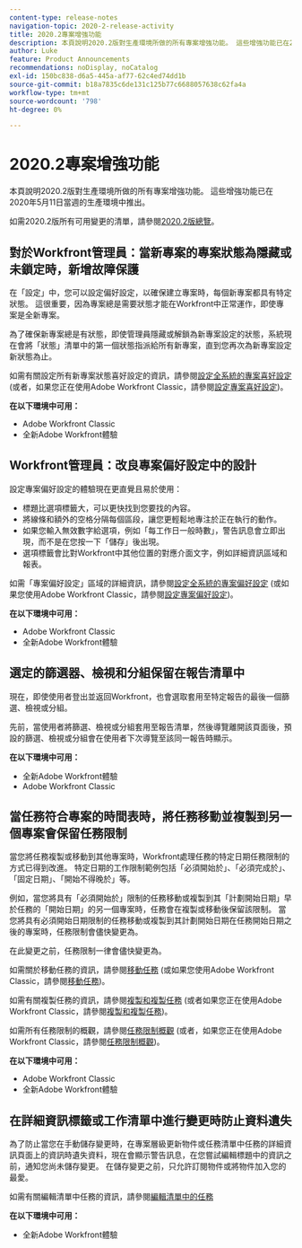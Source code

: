 ```yaml
---
content-type: release-notes
navigation-topic: 2020-2-release-activity
title: 2020.2專案增強功能
description: 本頁說明2020.2版對生產環境所做的所有專案增強功能。 這些增強功能已在2020年5月11日當週的生產環境中推出。
author: Luke
feature: Product Announcements
recommendations: noDisplay, noCatalog
exl-id: 150bc838-d6a5-445a-af77-62c4ed74dd1b
source-git-commit: b18a7835c6de131c125b77c6688057638c62fa4a
workflow-type: tm+mt
source-wordcount: '798'
ht-degree: 0%

---
```


# 2020.2專案增強功能

本頁說明2020.2版對生產環境所做的所有專案增強功能。 這些增強功能已在2020年5月11日當週的生產環境中推出。

如需2020.2版所有可用變更的清單，請參閱[2020.2版總覽](../../../product-announcements/product-releases/2020.2.-release-activity/2020-2-release-overview.md)。

## 對於Workfront管理員：當新專案的專案狀態為隱藏或未鎖定時，新增故障保護

在「設定」中，您可以設定偏好設定，以確保建立專案時，每個新專案都具有特定狀態。 這很重要，因為專案總是需要狀態才能在Workfront中正常運作，即使專案是全新專案。

為了確保新專案總是有狀態，即使管理員隱藏或解鎖為新專案設定的狀態，系統現在會將「狀態」清單中的第一個狀態指派給所有新專案，直到您再次為新專案設定新狀態為止。

如需有關設定所有新專案狀態喜好設定的資訊，請參閱[設定全系統的專案喜好設定](../../../administration-and-setup/set-up-workfront/configure-system-defaults/set-project-preferences.md) (或者，如果您正在使用Adobe Workfront Classic，請參閱[設定專案喜好設定](https://experienceleague.adobe.com/en/docs/workfront/using/home))。

**在以下環境中可用：**

* Adobe Workfront Classic
* 全新Adobe Workfront體驗

## Workfront管理員：改良專案偏好設定中的設計

設定專案偏好設定的體驗現在更直覺且易於使用：

* 標題比選項標籤大，可以更快找到您要找的內容。
* 將線條和額外的空格分隔每個區段，讓您更輕鬆地專注於正在執行的動作。
* 如果您輸入無效數字給選項，例如「每工作日一般時數」，警告訊息會立即出現，而不是在您按一下「儲存」後出現。
* 選項標籤會比對Workfront中其他位置的對應介面文字，例如詳細資訊區域和報表。

如需「專案偏好設定」區域的詳細資訊，請參閱[設定全系統的專案偏好設定](../../../administration-and-setup/set-up-workfront/configure-system-defaults/set-project-preferences.md) (或如果您使用Adobe Workfront Classic，請參閱[設定專案偏好設定](https://experienceleague.adobe.com/en/docs/workfront/using/home))。

**在以下環境中可用：**

* Adobe Workfront Classic
* 全新Adobe Workfront體驗

## 選定的篩選器、檢視和分組保留在報告清單中

現在，即使使用者登出並返回Workfront，也會選取套用至特定報告的最後一個篩選、檢視或分組。

先前，當使用者將篩選、檢視或分組套用至報告清單，然後導覽離開該頁面後，預設的篩選、檢視或分組會在使用者下次導覽至該同一報告時顯示。

**在以下環境中可用：**

* 全新Adobe Workfront體驗
* Adobe Workfront Classic

## 當任務符合專案的時間表時，將任務移動並複製到另一個專案會保留任務限制

當您將任務複製或移動到其他專案時，Workfront處理任務的特定日期任務限制的方式已得到改進。 特定日期的工作限制範例包括「必須開始於」、「必須完成於」、「固定日期」、「開始不得晚於」等。

例如，當您將具有「必須開始於」限制的任務移動或複製到其「計劃開始日期」早於任務的「開始日期」的另一個專案時，任務會在複製或移動後保留該限制。 當您將具有必須開始日期限制的任務移動或複製到其計劃開始日期在任務開始日期之後的專案時，任務限制會儘快變更為。

在此變更之前，任務限制一律會儘快變更為。

如需關於移動任務的資訊，請參閱[移動任務](../../../manage-work/tasks/manage-tasks/move-tasks.md) (或如果您使用Adobe Workfront Classic，請參閱[移動任務](https://experienceleague.adobe.com/en/docs/workfront/using/home))。

如需有關複製任務的資訊，請參閱[複製和複製任務](../../../manage-work/tasks/manage-tasks/copy-and-duplicate-tasks.md) (或者如果您正在使用Adobe Workfront Classic，請參閱[複製和複製任務](https://experienceleague.adobe.com/en/docs/workfront/using/home))。

如需所有任務限制的概觀，請參閱[任務限制概觀](../../../manage-work/tasks/task-constraints/task-constraint-overview.md) (或者，如果您正在使用Adobe Workfront Classic，請參閱[任務限制概觀](https://experienceleague.adobe.com/en/docs/workfront/using/home))。

**在以下環境中可用：**

* Adobe Workfront Classic
* 全新Adobe Workfront體驗

## 在詳細資訊標籤或工作清單中進行變更時防止資料遺失

為了防止當您在手動儲存變更時，在專案層級更新物件或任務清單中任務的詳細資訊頁面上的資訊時遺失資料，現在會顯示警告訊息，在您嘗試編輯標題中的資訊之前，通知您尚未儲存變更。 在儲存變更之前，只允許訂閱物件或將物件加入您的最愛。

如需有關編輯清單中任務的資訊，請參閱[編輯清單中的任務](../../../manage-work/tasks/manage-tasks/edit-tasks-in-a-list.md)

**在以下環境中可用：**

* 全新Adobe Workfront體驗

